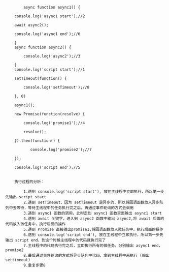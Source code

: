             async function async1() {
            
        console.log('async1 start');//2
        
        await async2();
        
        console.log('async1 end');//6
        
        }
        async function async2() {
        
            console.log('async2');//3
            
        }
        console.log('script start');//1
        
        setTimeout(function() {
        
            console.log('setTimeout');//8
            
        }, 0)
        
        async1();
        
        new Promise(function(resolve) {
        
            console.log('promise1');//4
            
            resolve();
            
        }).then(function() {
        
               console.log('promise2');//7
               
        });
        
        console.log('script end');//5
            
            
        执行过程的分析：

            1.遇到 console.log('script start'), 放在主线程中立即执行，所以第一步先输出 script start
            2.遇到 setTimeout，因为 setTimeout 是异步的，所以将回调函数放入异步队列中去等待，等待主线程中的任务执行完之后，再通过事件轮询的方式去调用
            3.遇到 async1 函数的调用，此时走到 async1 函数里面输出 async1 start
            4.遇到 await 关键字，进入到 async2 函数中输出 async2,将 await 后面的代码放入微任务中，执行后面的操作
            5.遇到 Promise 直接输出promise1,将回调函数放入微任务中，执行后面的操作
            6.遇到 console.log('script end'), 放在主线程中立即执行，所以第一步先输出 script end，到这个时候主线程中的代码就执行完了
            7.主线程中的代码执行完之后，立即执行所有的微任务。分别输出 async1 end，promise2
            8.最后通过事件轮询的方式将异步队列中代码，拿到主线程中来执行 (输出 settimeout)
            9.重复步骤8  